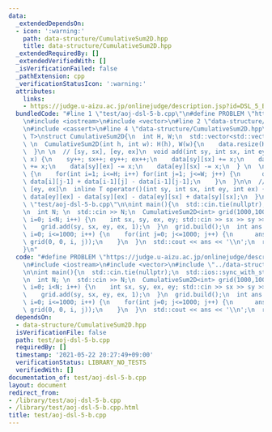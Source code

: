 ```yaml
---
data:
  _extendedDependsOn:
  - icon: ':warning:'
    path: data-structure/CumulativeSum2D.hpp
    title: data-structure/CumulativeSum2D.hpp
  _extendedRequiredBy: []
  _extendedVerifiedWith: []
  _isVerificationFailed: false
  _pathExtension: cpp
  _verificationStatusIcon: ':warning:'
  attributes:
    links:
    - https://judge.u-aizu.ac.jp/onlinejudge/description.jsp?id=DSL_5_B
  bundledCode: "#line 1 \"test/aoj-dsl-5-b.cpp\"\n#define PROBLEM \"https://judge.u-aizu.ac.jp/onlinejudge/description.jsp?id=DSL_5_B\"\
    \n#include <iostream>\n#include <vector>\n#line 2 \"data-structure/CumulativeSum2D.hpp\"\
    \n#include <cassert>\n#line 4 \"data-structure/CumulativeSum2D.hpp\"\ntemplate<typename\
    \ T>\nstruct CumulativeSum2D{\n  int H, W;\n  std::vector<std::vector<T>> data;\n\
    \ \n  CumulativeSum2D(int h, int w): H(h), W(w){\n    data.resize(H+10, std::vector<T>(W+10));\n\
    \  }\n \n  // [sy, sx], [ey, ex]\n  void add(int sy, int sx, int ey, int ex, T\
    \ x) {\n    sy++; sx++; ey++; ex++;\n    data[sy][sx] += x;\n    data[ey][ex]\
    \ += x;\n    data[sy][ex] -= x;\n    data[ey][sx] -= x;\n  } \n  \n  void build()\
    \ {\n    for(int i=1; i<=H; i++) for(int j=1; j<=W; j++) {\n      data[i][j] +=\
    \ data[i][j-1] + data[i-1][j] - data[i-1][j-1];\n    }\n  }\n\n  // (sy, sx),\
    \ [ey, ex]\n  inline T operator()(int sy, int sx, int ey, int ex) { \n    return\
    \ data[ey][ex] - data[sy][ex] - data[ey][sx] + data[sy][sx];\n  }\n};\n#line 5\
    \ \"test/aoj-dsl-5-b.cpp\"\n\nint main(){\n  std::cin.tie(nullptr);\n  std::ios::sync_with_stdio(false);\n\
    \n  int N; \n  std::cin >> N;\n  CumulativeSum2D<int> grid(1000,1000);\n  for(int\
    \ i=0; i<N; i++) {\n    int sx, sy, ex, ey; std::cin >> sx >> sy >> ex >> ey;\n\
    \    grid.add(sy, sx, ey, ex, 1);\n  }\n  grid.build();\n  int ans = 0;\n  for(int\
    \ i=0; i<=1000; i++) {\n    for(int j=0; j<=1000; j++) {\n      ans = std::max(ans,\
    \ grid(0, 0, i, j));\n    }\n  }\n  std::cout << ans << '\\n';\n  return 0;\n\
    }\n"
  code: "#define PROBLEM \"https://judge.u-aizu.ac.jp/onlinejudge/description.jsp?id=DSL_5_B\"\
    \n#include <iostream>\n#include <vector>\n#include \"../data-structure/CumulativeSum2D.hpp\"\
    \n\nint main(){\n  std::cin.tie(nullptr);\n  std::ios::sync_with_stdio(false);\n\
    \n  int N; \n  std::cin >> N;\n  CumulativeSum2D<int> grid(1000,1000);\n  for(int\
    \ i=0; i<N; i++) {\n    int sx, sy, ex, ey; std::cin >> sx >> sy >> ex >> ey;\n\
    \    grid.add(sy, sx, ey, ex, 1);\n  }\n  grid.build();\n  int ans = 0;\n  for(int\
    \ i=0; i<=1000; i++) {\n    for(int j=0; j<=1000; j++) {\n      ans = std::max(ans,\
    \ grid(0, 0, i, j));\n    }\n  }\n  std::cout << ans << '\\n';\n  return 0;\n}"
  dependsOn:
  - data-structure/CumulativeSum2D.hpp
  isVerificationFile: false
  path: test/aoj-dsl-5-b.cpp
  requiredBy: []
  timestamp: '2021-05-22 20:27:49+09:00'
  verificationStatus: LIBRARY_NO_TESTS
  verifiedWith: []
documentation_of: test/aoj-dsl-5-b.cpp
layout: document
redirect_from:
- /library/test/aoj-dsl-5-b.cpp
- /library/test/aoj-dsl-5-b.cpp.html
title: test/aoj-dsl-5-b.cpp
---
```

